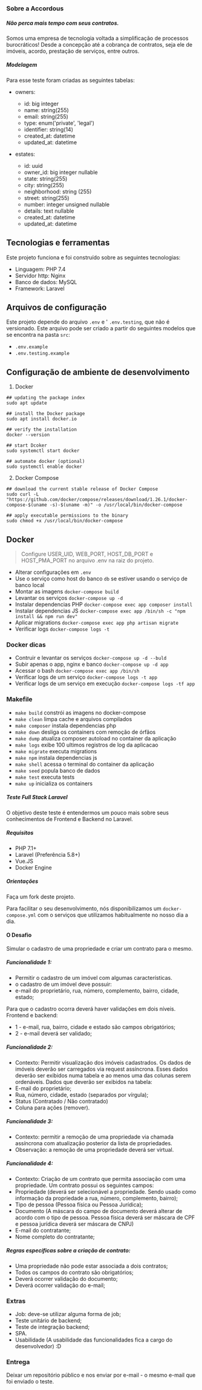 ### Sobre a Accordous
##### Não perca mais tempo com seus contratos.
Somos uma empresa de tecnologia voltada a simplificação de processos burocráticos! Desde a concepção até a cobrança de contratos, seja ele de imóveis, acordo, prestação de serviços, entre outros.

##### Modelagem #####
Para esse teste foram criadas as seguintes tabelas:
- owners:
    * id: big integer 
    * name: string(255)
    * email: string(255)
    * type: enum('private', 'legal')
    * identifier: string(14)
    * created_at: datetime
    * updated_at: datetime
     
- estates:
    * id: uuid
    * owner_id: big integer nullable
    * state: string(255)
    * city: string(255)
    * neighborhood: string (255)
    * street: string(255)
    * number: integer unsigned nullable
    * details: text nullable
    * created_at: datetime
    * updated_at: datetime


## Tecnologias e ferramentas
Este projeto funciona e foi construído sobre as seguintes tecnologias:

* Linguagem: PHP 7.4
* Servidor http: Nginx
* Banco de dados: MySQL
* Framework: Laravel

## Arquivos de configuração
Este projeto depende do arquivo `.env` e ' `.env.testing`, que não é versionado. Este arquivo pode ser criado a partir do seguintes modelos que se encontra na pasta `src`:

* `.env.example`
* `.env.testing.example`

## Configuração de ambiente de desenvolvimento
1. Docker
```shell script
## updating the package index
sudo apt update

## install the Docker package
sudo apt install docker.io

## verify the installation
docker --version

## start Dcoker
sudo systemctl start docker

## automate docker (optional)
sudo systemctl enable docker
```
2. Docker Compose
```shell script
## download the current stable release of Docker Compose
sudo curl -L "https://github.com/docker/compose/releases/download/1.26.1/docker-compose-$(uname -s)-$(uname -m)" -o /usr/local/bin/docker-compose

## apply executable permissions to the binary
sudo chmod +x /usr/local/bin/docker-compose
```

## Docker
> Configure USER_UID, WEB_PORT, HOST_DB_PORT e HOST_PMA_PORT no arquivo .env na raiz do projeto.   
- Alterar configurações em `.env`
- Use o serviço como host do banco `db` se estiver usando o serviço de banco local
- Montar as imagens `docker-compose build`
- Levantar os serviços `docker-compose up -d`
- Instalar dependencias PHP `docker-compose exec app composer install`
- Instalar dependencias JS `docker-compose exec app /bin/sh -c "npm install && npm run dev"`
- Aplicar migrations `docker-compose exec app php artisan migrate`
- Verificar logs `docker-compose logs -t`

### Docker dicas
- Contruir e levantar os serviços `docker-compose up -d --buld`
- Subir apenas o app, nginx e banco `docker-compose up -d app`
- Acessar o bash `docker-compose exec app /bin/sh`
- Verificar logs de um serviço `docker-compose logs -t app`
- Verificar logs de um serviço em execução `docker-compose logs -tf app`

### Makefile
* `make build` constrói as imagens no docker-compose
* `make clean` limpa cache e arquivos compilados
* `make composer` instala dependencias php
* `make down` desliga os containers com remoção de órfãos 
* `make dump` atualiza composer autoload no container da aplicação
* `make logs` exibe 100 ultimos registros de log da aplicacao
* `make migrate` executa migrations 
* `make npm` instala dependencias js 
* `make shell` acessa o terminal do container da aplicação
* `make seed` popula banco de dados
* `make test` executa tests
* `make up` inicializa os containers


##### Teste Full Stack Laravel
O objetivo deste teste é entendermos um pouco mais sobre seus conhecimentos de Frontend e Backend no Laravel.

##### Requisitos
- PHP 7.1+
- Laravel (Preferência 5.8+)
- Vue.JS
- Docker Engine

##### Orientações
Faça um fork deste projeto.

Para facilitar o seu desenvolvimento, nós disponibilizamos um ``docker-compose.yml`` com o serviços que utilizamos habitualmente no nosso dia a dia.

#### O Desafio
Simular o cadastro de uma propriedade e criar um contrato para o mesmo.

##### Funcionalidade 1:
  - Permitir o cadastro de um imóvel com algumas características. 
  - o cadastro de um imóvel deve possuir:
  - e-mail do proprietário, rua, número, complemento, bairro, cidade, estado;

Para que o cadastro ocorra deverá haver validações em dois níveis. Frontend e backend:
- 1 - e-mail, rua, bairro, cidade e estado são campos obrigatórios;
- 2 - e-mail deverá ser validado;

##### Funcionalidade 2:
  - Contexto: Permitir visualização dos imóveis cadastrados.
    Os dados de imóveis deverão ser carregados via request assíncrona. Esses dados deverão ser exibidos numa tabela e ao menos uma das colunas serem ordenáveis.
    Dados que deverão ser exibidos na tabela:
  - E-mail do proprietário;
  - Rua, número, cidade, estado (separados por vírgula);
  - Status (Contratado / Não contratado)
  - Coluna para ações (remover).

##### Funcionalidade 3:
  - Contexto: permitir a remoção de uma propriedade via chamada assíncrona com atualização posterior da lista de propriedades.
  - Observação: a remoção de uma propriedade deverá ser virtual.

##### Funcionalidade 4:
  - Contexto: Criação de um contrato que permita associação com uma propriedade. Um contrato possui os seguintes campos:
  - Propriedade (deverá ser selecionável a propriedade. Sendo usado como informação da propriedade a rua, número, complemento, bairro);
  - Tipo de pessoa (Pessoa física ou Pessoa Jurídica);
  - Documento (A máscara do campo de documento deverá alterar de acordo com o tipo de pessoa. Pessoa física deverá ser máscara de CPF e pessoa jurídica deverá ser máscara de CNPJ)
  - E-mail do contratante;
  - Nome completo do contratante;

##### Regras específicas sobre a criação de contrato:
- Uma propriedade não pode estar associada a dois contratos;
- Todos os campos do contrato são obrigatórios;
- Deverá ocorrer validação do documento;
- Deverá ocorrer validação do e-mail;


### Extras
- Job: deve-se utilizar alguma forma de job;
- Teste unitário de backend;
- Teste de integração backend;
- SPA.
- Usabilidade (A usabilidade das funcionalidades fica a cargo do desenvolvedor) :D


### Entrega
Deixar um repositório público e nos enviar por e-mail - o mesmo e-mail que foi enviado o teste.
